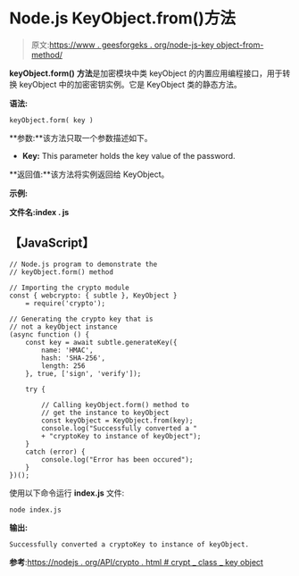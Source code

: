 # Node.js KeyObject.from()方法

> 原文:[https://www . geesforgeks . org/node-js-key object-from-method/](https://www.geeksforgeeks.org/node-js-keyobject-from-method/)

**keyObject.form()** **方法**是加密模块中类 keyObject 的内置应用编程接口，用于转换 keyObject 中的加密密钥实例。它是 KeyObject 类的静态方法。

**语法:**

```
keyObject.form( key ) 
```

**参数:**该方法只取一个参数描述如下。

*   **Key:** This parameter holds the key value of the password.

**返回值:**该方法将实例返回给 KeyObject。

**示例:**

**文件名:index . js**

## 【JavaScript】

```
// Node.js program to demonstrate the
// keyObject.form() method

// Importing the crypto module
const { webcrypto: { subtle }, KeyObject }
    = require('crypto');

// Generating the crypto key that is
// not a keyObject instance
(async function () {
    const key = await subtle.generateKey({
        name: 'HMAC',
        hash: 'SHA-256',
        length: 256
    }, true, ['sign', 'verify']);

    try {

        // Calling keyObject.form() method to
        // get the instance to keyObject
        const keyObject = KeyObject.from(key);
        console.log("Successfully converted a "
        + "cryptoKey to instance of keyObject");
    }
    catch (error) {
        console.log("Error has been occured");
    }
})();
```

使用以下命令运行 **index.js** 文件:

```
node index.js
```

**输出:**

```
Successfully converted a cryptoKey to instance of keyObject.
```

**参考**:[https://nodejs . org/API/crypto . html # crypt _ class _ key object](https://nodejs.org/api/crypto.html#crypto_class_keyobject)